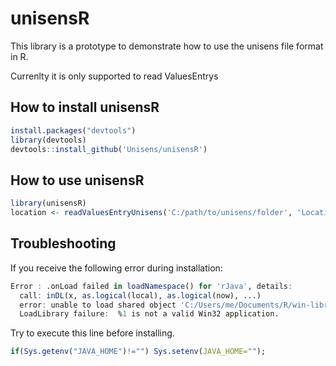 # unisensR

This library is a prototype to demonstrate how to use the unisens file format in R.

Currenlty it is only supported to read ValuesEntrys

## How to install unisensR
```r
install.packages("devtools")
library(devtools)
devtools::install_github('Unisens/unisensR')
```

## How to use unisensR
```r
library(unisensR)
location <- readValuesEntryUnisens('C:/path/to/unisens/folder', 'Location.csv')
```

## Troubleshooting
If you receive the following error during installation:
```r
Error : .onLoad failed in loadNamespace() for 'rJava', details:
  call: inDL(x, as.logical(local), as.logical(now), ...)
  error: unable to load shared object 'C:/Users/me/Documents/R/win-library/2.13/rJava/libs/x64/rJava.dll':
  LoadLibrary failure:  %1 is not a valid Win32 application.
```
Try to execute this line before installing.
```r
if(Sys.getenv("JAVA_HOME")!="") Sys.setenv(JAVA_HOME="");
```